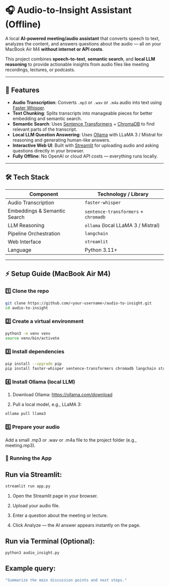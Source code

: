 # 🎧 Audio-to-Insight Assistant (Offline)

A local **AI-powered meeting/audio assistant** that converts speech to text, analyzes the content, and answers questions about the audio — all on your MacBook Air M4 **without internet or API costs**.

This project combines **speech-to-text**, **semantic search**, and **local LLM reasoning** to provide actionable insights from audio files like meeting recordings, lectures, or podcasts.

---

## 🚀 Features

- **Audio Transcription**: Converts `.mp3` or `.wav` or `.m4a` audio into text using [Faster Whisper](https://github.com/guillaumekln/faster-whisper).  
- **Text Chunking**: Splits transcripts into manageable pieces for better embedding and semantic search.  
- **Semantic Search**: Uses [Sentence Transformers](https://www.sbert.net/) + [ChromaDB](https://www.trychroma.com/) to find relevant parts of the transcript.  
- **Local LLM Question Answering**: Uses [Ollama](https://ollama.com/) with LLaMA 3 / Mistral for reasoning and generating human-like answers.  
- **Interactive Web UI**: Built with [Streamlit](https://streamlit.io/) for uploading audio and asking questions directly in your browser.  
- **Fully Offline**: No OpenAI or cloud API costs — everything runs locally.

---

## 🛠️ Tech Stack

| Component                  | Technology / Library                   |
|-----------------------------|--------------------------------------|
| Audio Transcription         | `faster-whisper`                     |
| Embeddings & Semantic Search| `sentence-transformers` + `chromadb` |
| LLM Reasoning               | `ollama` (local LLaMA 3 / Mistral)  |
| Pipeline Orchestration      | `langchain`                          |
| Web Interface               | `streamlit`                          |
| Language                     | Python 3.11+                          |

---

## ⚡ Setup Guide (MacBook Air M4)

### 1️⃣ Clone the repo
```bash
git clone https://github.com/<your-username>/audio-to-insight.git
cd audio-to-insight
```

### 2️⃣ Create a virtual environment
```bash 
python3 -m venv venv
source venv/bin/activate
```

### 3️⃣ Install dependencies
```bash
pip install --upgrade pip
pip install faster-whisper sentence-transformers chromadb langchain streamlit tiktoken
```

### 4️⃣ Install Ollama (local LLM)
1. Download Ollama: https://ollama.com/download

2. Pull a local model, e.g., LLaMA 3:
```bash 
ollama pull llama3
```

### 5️⃣ Prepare your audio
Add a small .mp3 or .wav or .m4a file to the project folder (e.g., meeting.mp3).

### 🏃 Running the App
## Run via Streamlit:
```bash
streamlit run app.py
```

1. Open the Streamlit page in your browser.

2. Upload your audio file.

3. Enter a question about the meeting or lecture.

4. Click Analyze — the AI answer appears instantly on the page.

## Run via Terminal (Optional):
```bash
python3 audio_insight.py
```

## Example query:
```bash
"Summarize the main discussion points and next steps."
```


